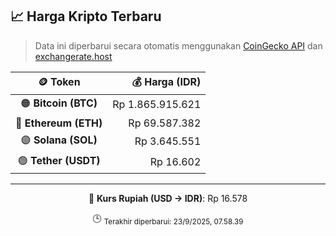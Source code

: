 

<!-- HARGA_KRIPTO -->
## 📈 Harga Kripto Terbaru

> Data ini diperbarui secara otomatis menggunakan [CoinGecko API](https://www.coingecko.com/) dan [exchangerate.host](https://exchangerate.host/)

<div align="center">

| 🪙 Token | 💰 Harga (IDR) |
|:------:|---------------:|
| 🟠 **Bitcoin (BTC)**   | Rp 1.865.915.621 |
| 🔵 **Ethereum (ETH)**  | Rp 69.587.382 |
| 🟣 **Solana (SOL)**    | Rp 3.645.551 |
| 🟢 **Tether (USDT)**   | Rp 16.602 |

---

💱 **Kurs Rupiah (USD → IDR)**: Rp 16.578

🕒 <sub>Terakhir diperbarui: 23/9/2025, 07.58.39</sub>

</div>
<!-- /HARGA_KRIPTO -->